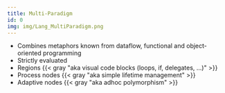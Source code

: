 ```yaml
---
title: Multi-Paradigm
id: 0
img: img/Lang_MultiParadigm.png
---
```


* Combines metaphors known from dataflow, functional and object-oriented programming
* Strictly evaluated
* Regions {{< gray "aka visual code blocks (loops, if, delegates, ...)" >}}
* Process nodes {{< gray "aka simple lifetime management" >}}
* Adaptive nodes {{< gray "aka adhoc polymorphism" >}}
